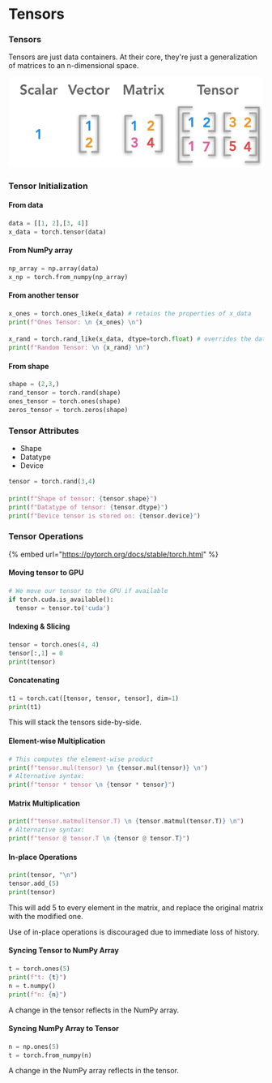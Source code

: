 # Tensors

### Tensors

Tensors are just data containers. At their core, they're just a generalization of matrices to an n-dimensional space.

![Distinction between various data containers.](../../.gitbook/assets/image%20%286%29.png)

### Tensor Initialization

#### From data

```python
data = [[1, 2],[3, 4]]
x_data = torch.tensor(data)
```

#### From NumPy array

```python
np_array = np.array(data)
x_np = torch.from_numpy(np_array)
```

#### From another tensor

```python
x_ones = torch.ones_like(x_data) # retains the properties of x_data
print(f"Ones Tensor: \n {x_ones} \n")

x_rand = torch.rand_like(x_data, dtype=torch.float) # overrides the datatype of x_data
print(f"Random Tensor: \n {x_rand} \n")
```

#### **From shape**

```python
shape = (2,3,)
rand_tensor = torch.rand(shape)
ones_tensor = torch.ones(shape)
zeros_tensor = torch.zeros(shape)
```

### **Tensor Attributes**

* Shape
* Datatype
* Device

```python
tensor = torch.rand(3,4)

print(f"Shape of tensor: {tensor.shape}")
print(f"Datatype of tensor: {tensor.dtype}")
print(f"Device tensor is stored on: {tensor.device}")
```

### Tensor Operations

{% embed url="https://pytorch.org/docs/stable/torch.html" %}

#### Moving tensor to GPU

```python
# We move our tensor to the GPU if available
if torch.cuda.is_available():
  tensor = tensor.to('cuda')
```

#### Indexing & Slicing

```python
tensor = torch.ones(4, 4)
tensor[:,1] = 0
print(tensor)
```

#### Concatenating

```python
t1 = torch.cat([tensor, tensor, tensor], dim=1)
print(t1)
```

This will stack the tensors side-by-side.

#### Element-wise Multiplication

```python
# This computes the element-wise product
print(f"tensor.mul(tensor) \n {tensor.mul(tensor)} \n")
# Alternative syntax:
print(f"tensor * tensor \n {tensor * tensor}")
```

#### Matrix Multiplication

```python
print(f"tensor.matmul(tensor.T) \n {tensor.matmul(tensor.T)} \n")
# Alternative syntax:
print(f"tensor @ tensor.T \n {tensor @ tensor.T}")
```

#### In-place Operations

```python
print(tensor, "\n")
tensor.add_(5)
print(tensor)
```

This will add 5 to every element in the matrix, and replace the original matrix with the modified one.

Use of in-place operations is discouraged due to immediate loss of history.

#### Syncing Tensor to NumPy Array

```python
t = torch.ones(5)
print(f"t: {t}")
n = t.numpy()
print(f"n: {n}")
```

A change in the tensor reflects in the NumPy array.

#### Syncing NumPy Array to Tensor

```python
n = np.ones(5)
t = torch.from_numpy(n)
```

A change in the NumPy array reflects in the tensor.

